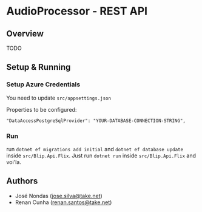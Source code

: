 # AudioProcessor - REST API
 
## Overview
TODO

## Setup & Running

### Setup Azure Credentials

You need to update ``src/appsettings.json``

Properties to be configured:



````
"DataAccessPostgreSqlProvider": "YOUR-DATABASE-CONNECTION-STRING",
````

### Run
run ``dotnet ef migrations add initial`` and ``dotnet ef database update`` inside ``src/Blip.Api.Flix``.
Just run ``dotnet run`` inside ``src/Blip.Api.Flix`` and voi'la.

## Authors
- José Nondas (jose.silva@take.net) 
- Renan Cunha (renan.santos@take.net)
